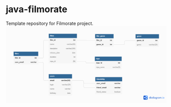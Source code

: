 # java-filmorate
Template repository for Filmorate project.
![This is an image](https://github.com/ArsenyIshtubaev/java-filmorate/blob/add-database/src/sql/ShemaBD(2).png?raw=true)
